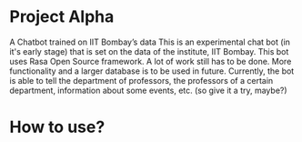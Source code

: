 # Project Alpha
A Chatbot trained on IIT Bombay’s data
This is an experimental chat bot (in it's early stage) that is set on the data of the institute, IIT Bombay.
This bot uses Rasa Open Source framework.
A lot of work still has to be done. More functionality and a larger database is to be used in future. Currently, the bot is able to tell the department of professors, the professors of a certain department, information about some events, etc. (so give it a try, maybe?)

# How to use?
